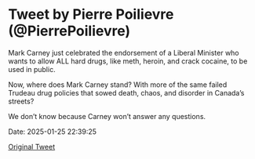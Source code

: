 # Tweet by Pierre Poilievre (@PierrePoilievre)

Mark Carney just celebrated the endorsement of a Liberal Minister who wants to allow ALL hard drugs, like meth, heroin, and crack cocaine, to be used in public.

Now, where does Mark Carney stand? With more of the same failed Trudeau drug policies that sowed death, chaos, and disorder in Canada’s streets? 

We don’t know because Carney won’t answer any questions.

Date: 2025-01-25 22:39:25

[Original Tweet](https://x.com/PierrePoilievre/status/1883283559709921737)
